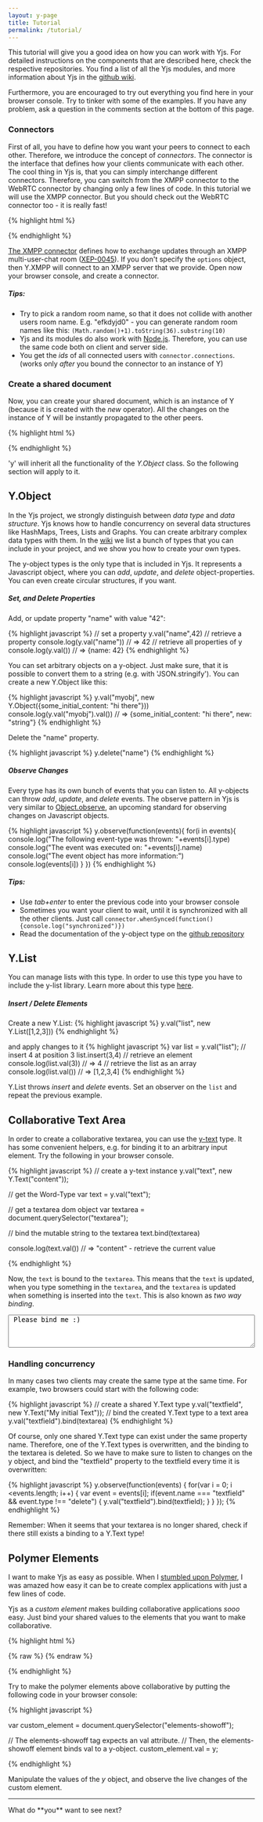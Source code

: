 ```yaml
---
layout: y-page
title: Tutorial
permalink: /tutorial/
---
```


This tutorial will give you a good idea on how you can work with Yjs. For detailed instructions on the components that are described here, check the respective repositories. You find a list of all the Yjs modules, and more information about Yjs in the [github wiki](https://github.com/y-js/yjs/wiki).

Furthermore, you are encouraged to try out everything you find here in your browser console. Try to tinker with some of the examples. If you have any problem, ask a question in the comments section at the bottom of this page.

### Connectors
First of all, you have to define how you want your peers to connect to each other. Therefore, we introduce the concept of *connectors*. The connector is the interface that defines how your clients communicate with each other. The cool thing in Yjs is, that you can simply interchange different connectors. Therefore, you can switch from the XMPP connector to the WebRTC connector by changing only a few lines of code. In this tutorial we will use the XMPP connector. But you should check out the WebRTC connector too - it is really fast!

{% highlight html %}
<script src="./y-xmpp/y-xmpp.js"></script>
<script>
  var options = {}; // use default settings
  // Connect to our testing server, and join an XMPP multi user chat room.
  var connector = new Y.XMPP(options).join("my-awesome-roomname");
</script>
{% endhighlight %}

[The XMPP connector](https://github.com/y-js/y-xmpp) defines how to exchange updates through an XMPP multi-user-chat room ([XEP-0045](http://xmpp.org/extensions/xep-0045.html)). If you don't specify the `options` object, then Y.XMPP will connect to an XMPP server that we provide. Open now your browser console, and create a connector.

#####  Tips:

* Try to pick a random room name, so that it does not collide with another users room name. E.g. "efkdyjd0" - you can generate random room names like this: `(Math.random()+1).toString(36).substring(10)`
* Yjs and its modules do also work with [Node.js](https://nodejs.org/). Therefore, you can use the same code both on client and server side.
* You get the *ids* of all connected users with `connector.connections`. (works only *after* you bound the connector to an instance of Y)

### Create a shared document
Now, you can create your shared document, which is an instance of Y (because it is created with the *new* operator). All the changes on the instance of Y will be instantly propagated to the other peers.

{% highlight html %}
<script src="./yjs/y.js"></script>
<script>
  var y = new Y(connector);
</script>
{% endhighlight %}

'y' will inherit all the functionality of the *Y.Object* class. So the following section will apply to it.

## Y.Object
In the Yjs project, we strongly distinguish between *data type* and *data structure*. Yjs knows how to handle concurrency on several data structures like HashMaps, Trees, Lists and Graphs. You can create arbitrary complex data types with them. In the [wiki](https://github.com/y-js/yjs/wiki) we list a bunch of types that you can include in your project, and we show you how to create your own types.

The y-object types is the only type that is included in Yjs. It represents a Javascript object, where you can *add*, *update*, and *delete* object-properties. You can even create circular structures, if you want.

##### Set, and Delete Properties

Add, or update property "name" with value "42":

{% highlight javascript %}
// set a property
y.val("name",42)
// retrieve a property
console.log(y.val("name")) // => 42
// retrieve all properties of y
console.log(y.val()) // => {name: 42}
{% endhighlight %}

You can set arbitrary objects on a y-object. Just make sure, that it is possible to convert them to a string (e.g. with 'JSON.stringify'). You can create a new Y.Object like this:

{% highlight javascript %}
y.val("myobj", new Y.Object({some_initial_content: "hi there"}))
console.log(y.val("myobj").val()) // => {some_initial_content: "hi there", new: "string"}
{% endhighlight %}

Delete the "name" property.

{% highlight javascript %}
y.delete("name")
{% endhighlight %}

##### Observe Changes
Every type has its own bunch of events that you can listen to. All y-objects can throw *add*, *update*, and *delete* events. The observe pattern in Yjs is very similar to [Object.observe](http://www.html5rocks.com/en/tutorials/es7/observe/?redirect_from_locale=de), an upcoming standard for observing changes on Javascript objects.

{% highlight javascript %}
y.observe(function(events){
  for(i in events){
    console.log("The following event-type was thrown: "+events[i].type)
    console.log("The event was executed on: "+events[i].name)
    console.log("The event object has more information:")
    console.log(events[i])
  }
})
{% endhighlight %}


##### Tips:
* Use *tab+enter* to enter the previous code into your browser console
* Sometimes you want your client to wait, until it is synchronized with all the other clients. Just call `connector.whenSynced(function(){console.log("synchronized")})`
* Read the documentation of the y-object type on the [github repository](https://github.com/y-js/yjs#yobject)

## Y.List

You can manage lists with this type. In order to use this type you have to include the y-list library. Learn more about this type [here](https://github.com/y-js/y-list).

##### Insert / Delete Elements

Create a new Y.List:
{% highlight javascript %}
y.val("list", new Y.List([1,2,3]))
{% endhighlight %}

and apply changes to it
{% highlight javascript %}
var list = y.val("list");
// insert 4 at position 3
list.insert(3,4)
// retrieve an element
console.log(list.val(3)) // => 4
// retrieve the list as an array
console.log(list.val()) // => [1,2,3,4]
{% endhighlight %}

Y.List throws *insert* and *delete* events. Set an observer on the `list` and repeat the previous example.

## Collaborative Text Area
In order to create a collaborative textarea, you can use the [y-text](https://github.com/y-js/y-text) type. It has some convenient helpers, e.g. for binding it to an arbitrary input element. Try the following in your browser console.

{% highlight javascript %}
// create a y-text instance
y.val("text", new Y.Text("content"));

// get the Word-Type
var text = y.val("text");

// get a textarea dom object
var textarea = document.querySelector("textarea");

// bind the mutable string to the textarea
text.bind(textarea)

console.log(text.val()) // => "content" - retrieve the current value

{% endhighlight %}

Now, the `text` is bound to the `textarea`. This means that the `text` is updated, when you type something in the `textarea`, and the `textarea` is updated when something is inserted into the `text`. This is also known as *two way binding*.

<textarea style="width: 100%;height:5em"> Please bind me :)</textarea>

### Handling concurrency

In many cases two clients may create the same type at the same time. For example, two browsers could start with the following code:

{% highlight javascript %}
// create a shared Y.Text type
y.val("textfield", new Y.Text("My initial Text"));
// bind the created Y.Text type to a text area
y.val("textfield").bind(textarea)
{% endhighlight %}

Of course, only one shared Y.Text type can exist under the same property name. Therefore, one of the Y.Text types is overwritten, and the binding to the textarea is deleted. So we have to make sure to listen to changes on the y object, and bind the "textfield" property to the textfield every time it is overwritten:

{% highlight javascript %}
y.observe(function(events) {
  for(var i = 0; i <events.length; i++) {
    var event = events[i];
    if(event.name === "textfield" && event.type !== "delete") {
      y.val("textfield").bind(textfield);
    }
  }
});
{% endhighlight %}


Remember: When it seems that your textarea is no longer shared, check if there still exists a binding to a Y.Text type!

## Polymer Elements

I want to make Yjs as easy as possible. When I [stumbled upon Polymer](https://plus.google.com/110297010634240861782/posts/FireNaHeDB6), I was amazed how easy it can be to create complex applications with just a few lines of code.

<!--div align="center">
<iframe width="560" style="max-width:100%" height="315" src="//www.youtube.com/embed/svfu9iQ8cyg" frameborder="0" allowfullscreen></iframe>
</div-->

Yjs as a *custom element* makes building collaborative applications _sooo_ easy. Just bind your shared values to the elements that you want to make collaborative.


{% highlight html %}
<link rel="import" href="/polymer/polymer.html">
<link rel="import" href="/y-connectors/y-xmpp/y-xmpp.html">
<link rel="import" href="/y/y-object.html">
<link rel="import" href="/paper-slider/paper-slider.html">
<link rel="import" href="/paper-radio-group/paper-radio-group.html">

{% raw %}
<polymer-element name="y-polymer-binding" attributes="y connector">
  <template>
    <!-- First, create a connector-->
    <xmpp-connector connector={{connector}}></xmpp-connector>

    <!-- Bind the connector to the y-object -->
    <y-object connector={{connector}} val={{y}}>
      <!-- The y-object exports an instance of Y (similar to that one we created with pure Javascript). -->
      <!-- We can access its properties with the y-property tag -->
      <y-property name="slider" val={{slider}}></y-property>
      <y-property name="radio" val={{radio}}></y-property>
    </y-object>

    <!-- Now, we can bind the properties to arbitrary custom elements -->
    <paper-radio-group selected={{radio}}>
      <paper-radio-button name="nice" label="Nice"></paper-radio-button>
      <paper-radio-button name="great" label="Great"></paper-radio-button>
      <paper-radio-button name="awesome" label="Awesome"></paper-radio-button>
    </paper-radio-group>
    <paper-slider min="0" max="200" immediateValue={{slider}}></paper-slider>
  </template>
  <script>
  Polymer({
  })
  </script>
</polymer-element>
{% endraw %}

{% endhighlight %}


<elements-showoff></elements-showoff>

Try to make the polymer elements above collaborative by putting the following code in your browser console:

{% highlight javascript %}

var custom_element = document.querySelector("elements-showoff");

// The elements-showoff tag expects an val attribute.
// Then, the elements-showoff element binds val to a y-object.
custom_element.val = y;

{% endhighlight %}

Manipulate the values of the *y* object, and observe the live changes of the custom element.

<hr>
What do **you** want to see next?


<script src="{{ site.baseurl }}bower_components/yjs/y.js"></script>
<script src="{{ site.baseurl }}bower_components/y-list/y-list.js"></script>
<script src="{{ site.baseurl }}bower_components/y-text/y-text.js"></script>
<script src="{{ site.baseurl }}bower_components/y-selections/y-selections.js"></script>
<script src="{{ site.baseurl }}bower_components/y-xml/y-xml.js"></script>
<script src="{{ site.baseurl }}bower_components/y-xmpp/y-xmpp.js"></script>
<script src="{{ site.baseurl }}bower_components/y-webrtc/y-webrtc.js"></script>
<link rel="import" href="{{ site.baseurl }}elements/elements-showoff.html">

<!--script>
var connector = new Y.XMPP().join("tutorial");
var y = new Y(connector);
connector.whenSynced(function(){
  if(y.val("text") == null){
    y.val("text","")
    y.val("slider",39)
  }
  var textarea = document.querySelector("#shared-text")
  y.val("text").bind(textarea)
  var ce = document.querySelector("elements-showoff");
  ce.val = y
  // document.querySelector("y-object").val = y;
});
</script-->
